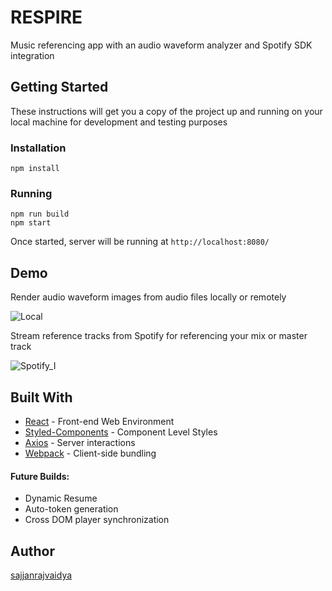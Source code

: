# RESPIRE
Music referencing app with an audio waveform analyzer and Spotify SDK integration

## Getting Started
These instructions will get you a copy of the project up and running on your local machine for development and testing purposes

### Installation
```
npm install
```

### Running
```
npm run build
npm start
```

Once started, server will be running at `http://localhost:8080/`

## Demo
Render audio waveform images from audio files locally or remotely

![Local](https://github.com/sajjanrajvaidya/mvp/blob/master/Respire%20Local%20Render%20GIF-downsized_large.gif)

Stream reference tracks from Spotify for referencing your mix or master track

![Spotify_I](https://github.com/sajjanrajvaidya/mvp/blob/master/Spotify%20Integration%20Phase%20I%20GIF-downsized_large.gif)

## Built With
* [React](https://reactjs.org/) - Front-end Web Environment
* [Styled-Components](https://styled-components.com/) - Component Level Styles
* [Axios](https://www.npmjs.com/package/axios) - Server interactions
* [Webpack](https://webpack.js.org/) - Client-side bundling

#### Future Builds:
* Dynamic Resume
* Auto-token generation
* Cross DOM player synchronization

## Author
[sajjanrajvaidya](https://github.com/sajjanrajvaidya)

